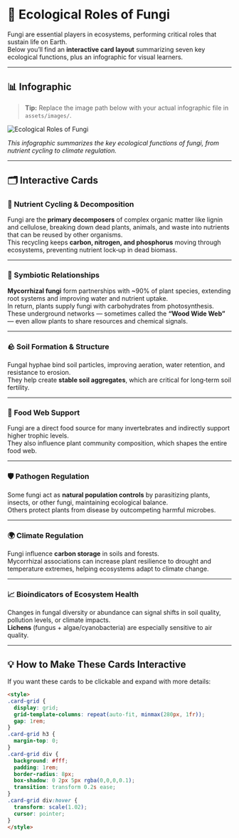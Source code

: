 # 🌿 Ecological Roles of Fungi

Fungi are essential players in ecosystems, performing critical roles that sustain life on Earth.  
Below you’ll find an **interactive card layout** summarizing seven key ecological functions, plus an infographic for visual learners.

---

## 📊 Infographic

> **Tip:** Replace the image path below with your actual infographic file in `assets/images/`.

![Ecological Roles of Fungi](../assets/images/fungi-ecology-roles.png)

*This infographic summarizes the key ecological functions of fungi, from nutrient cycling to climate regulation.*

---

## 🗂 Interactive Cards

<div class="card-grid">

### 🍂 Nutrient Cycling & Decomposition
Fungi are the **primary decomposers** of complex organic matter like lignin and cellulose, breaking down dead plants, animals, and waste into nutrients that can be reused by other organisms.  
This recycling keeps **carbon, nitrogen, and phosphorus** moving through ecosystems, preventing nutrient lock‑up in dead biomass.

---

### 🌳 Symbiotic Relationships
**Mycorrhizal fungi** form partnerships with ~90% of plant species, extending root systems and improving water and nutrient uptake.  
In return, plants supply fungi with carbohydrates from photosynthesis.  
These underground networks — sometimes called the **“Wood Wide Web”** — even allow plants to share resources and chemical signals.

---

### 🪨 Soil Formation & Structure
Fungal hyphae bind soil particles, improving aeration, water retention, and resistance to erosion.  
They help create **stable soil aggregates**, which are critical for long‑term soil fertility.

---

### 🐛 Food Web Support
Fungi are a direct food source for many invertebrates and indirectly support higher trophic levels.  
They also influence plant community composition, which shapes the entire food web.

---

### 🛡 Pathogen Regulation
Some fungi act as **natural population controls** by parasitizing plants, insects, or other fungi, maintaining ecological balance.  
Others protect plants from disease by outcompeting harmful microbes.

---

### 🌍 Climate Regulation
Fungi influence **carbon storage** in soils and forests.  
Mycorrhizal associations can increase plant resilience to drought and temperature extremes, helping ecosystems adapt to climate change.

---

### 📈 Bioindicators of Ecosystem Health
Changes in fungal diversity or abundance can signal shifts in soil quality, pollution levels, or climate impacts.  
**Lichens** (fungus + algae/cyanobacteria) are especially sensitive to air quality.

</div>

---

## 💡 How to Make These Cards Interactive

If you want these cards to be clickable and expand with more details:

```html
<style>
.card-grid {
  display: grid;
  grid-template-columns: repeat(auto-fit, minmax(280px, 1fr));
  gap: 1rem;
}
.card-grid h3 {
  margin-top: 0;
}
.card-grid div {
  background: #fff;
  padding: 1rem;
  border-radius: 8px;
  box-shadow: 0 2px 5px rgba(0,0,0,0.1);
  transition: transform 0.2s ease;
}
.card-grid div:hover {
  transform: scale(1.02);
  cursor: pointer;
}
</style>
